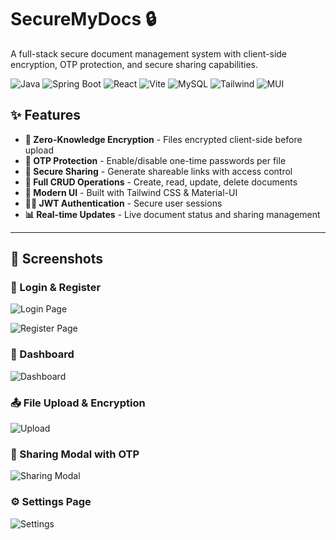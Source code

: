 # SecureMyDocs 🔒

A full-stack secure document management system with client-side encryption, OTP protection, and secure sharing capabilities.

![Java](https://img.shields.io/badge/Java-17-ED8B00?logo=openjdk)
![Spring Boot](https://img.shields.io/badge/Spring_Boot-3.1+-6DB33F?logo=springboot)
![React](https://img.shields.io/badge/React-18.2+-61DAFB?logo=react)
![Vite](https://img.shields.io/badge/Vite-4.3+-646CFF?logo=vite)
![MySQL](https://img.shields.io/badge/MySQL-8.0-4479A1?logo=mysql)
![Tailwind](https://img.shields.io/badge/Tailwind-3.3+-06B6D4?logo=tailwindcss)
![MUI](https://img.shields.io/badge/MUI-5.14+-007FFF?logo=mui)

## ✨ Features

- **🔐 Zero-Knowledge Encryption** - Files encrypted client-side before upload  
- **📱 OTP Protection** - Enable/disable one-time passwords per file  
- **🔗 Secure Sharing** - Generate shareable links with access control  
- **🔄 Full CRUD Operations** - Create, read, update, delete documents  
- **🎨 Modern UI** - Built with Tailwind CSS & Material-UI  
- **👮‍♂️ JWT Authentication** - Secure user sessions  
- **📊 Real-time Updates** - Live document status and sharing management  

---

## 📸 Screenshots

### 🔐 Login & Register  
![Login Page](<img width="1920" height="1080" alt="Screenshot 2025-09-18 154450" src="https://github.com/user-attachments/assets/fa5c69ec-dbbe-4162-b643-a7be9406ae27" />)  

![Register Page](<img width="1920" height="1080" alt="Screenshot 2025-09-18 154434" src="https://github.com/user-attachments/assets/5e749f72-9e69-4e7c-bed8-81e85ac74075" />)


### 📂 Dashboard  
![Dashboard](screenshots/dashboard.png)

### 📤 File Upload & Encryption  
![Upload](screenshots/upload.png)

### 🔗 Sharing Modal with OTP  
![Sharing Modal](screenshots/share.png)

### ⚙️ Settings Page  
![Settings](screenshots/settings.png)
 
